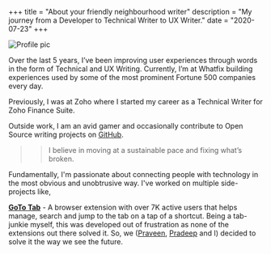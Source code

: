 +++
title = "About your friendly neighbourhood writer"
description = "My journey from a Developer to Technical Writer to UX Writer."
date = "2020-07-23"
+++

![Profile pic](/dp_trans_wide.png)

Over the last 5 years, I’ve been improving user experiences through words in the form of Technical and UX Writing. Currently, I’m at Whatfix building experiences used by some of the most prominent Fortune 500 companies every day. 

Previously, I was at Zoho where I started my career as a Technical Writer for Zoho Finance Suite.

Outside work, I am an avid gamer and occasionally contribute to Open Source writing projects on [GitHub](https://github.com/iprithvitharun/).

> > I believe in moving at a sustainable pace and fixing what’s broken.

Fundamentally, I'm passionate about connecting people with technology in the most obvious and unobtrusive way. I've worked on multiple side-projects like,

**[GoTo Tab](https://www.producthunt.com/posts/goto-tab-1)** - A browser extension with over 7K active users that helps manage, search and jump to the tab on a tap of a shortcut. Being a tab-junkie myself, this was developed out of frustration as none of the extensions out there solved it. So, we ([Praveen](https://www.linkedin.com/in/praveen-kumar-5b656090/), [Pradeep](https://www.linkedin.com/in/pradesep6/) and I) decided to solve it the way we see the future.